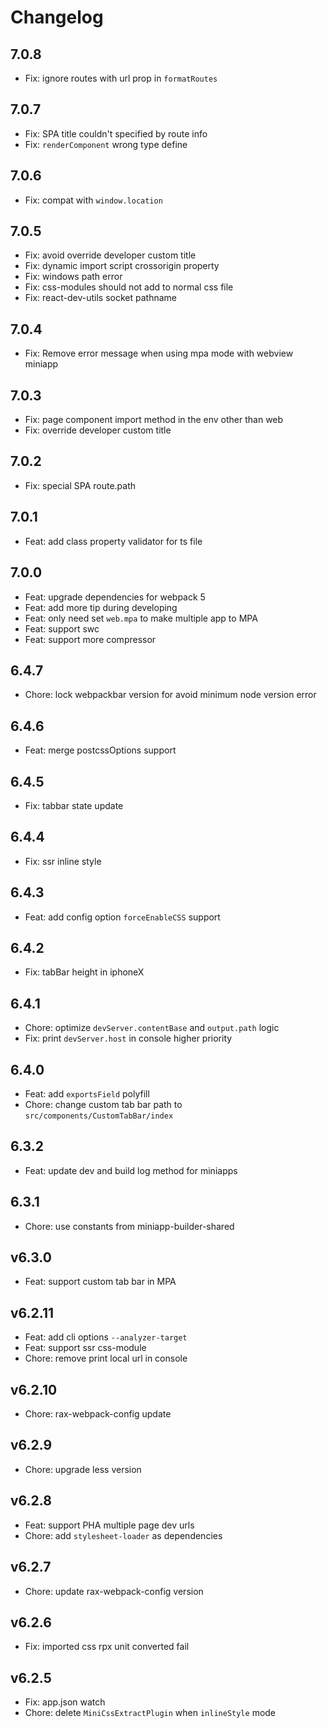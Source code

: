 # Changelog

## 7.0.8

- Fix: ignore routes with url prop in `formatRoutes`

## 7.0.7

- Fix: SPA title couldn't specified by route info
- Fix: `renderComponent` wrong type define

## 7.0.6

- Fix: compat with `window.location`

## 7.0.5

- Fix: avoid override developer custom title
- Fix: dynamic import script crossorigin property
- Fix: windows path error
- Fix: css-modules should not add to normal css file
- Fix: react-dev-utils socket pathname

## 7.0.4

- Fix: Remove error message when using mpa mode with webview miniapp

## 7.0.3

- Fix: page component import method in the env other than web
- Fix: override developer custom title

## 7.0.2

- Fix: special SPA route.path

## 7.0.1

- Feat: add class property validator for ts file

## 7.0.0

- Feat: upgrade dependencies for webpack 5
- Feat: add more tip during developing
- Feat: only need set `web.mpa` to make multiple app to MPA
- Feat: support swc
- Feat: support more compressor

## 6.4.7

- Chore: lock webpackbar version for avoid minimum node version error

## 6.4.6

- Feat: merge postcssOptions support

## 6.4.5

- Fix: tabbar state update

## 6.4.4

- Fix: ssr inline style

## 6.4.3

- Feat: add config option `forceEnableCSS` support

## 6.4.2

- Fix: tabBar height in iphoneX

## 6.4.1

- Chore: optimize `devServer.contentBase` and `output.path` logic
- Fix: print `devServer.host` in console higher priority

## 6.4.0

- Feat: add `exportsField` polyfill
- Chore: change custom tab bar path to `src/components/CustomTabBar/index`

## 6.3.2

- Feat: update dev and build log method for miniapps

## 6.3.1

- Chore: use constants from miniapp-builder-shared

## v6.3.0

- Feat: support custom tab bar in MPA

## v6.2.11

- Feat: add cli options `--analyzer-target`
- Feat: support ssr css-module
- Chore: remove print local url in console

## v6.2.10

- Chore: rax-webpack-config update

## v6.2.9

- Chore: upgrade less version

## v6.2.8

- Feat: support PHA multiple page dev urls
- Chore: add `stylesheet-loader` as dependencies

## v6.2.7

- Chore: update rax-webpack-config version

## v6.2.6

- Fix: imported css rpx unit converted fail

## v6.2.5

- Fix: app.json watch
- Chore: delete `MiniCssExtractPlugin` when `inlineStyle` mode
